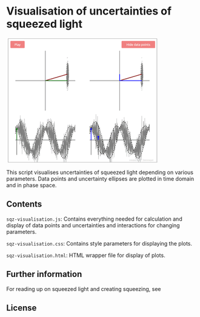 # Visualisation of uncertainties of squeezed light
![Example gif of plot area, changing squeezing angle](https://raw.githubusercontent.com/dstei/sqz-visualisation/master/example.gif?token=AJJ5HW3DYJBZVNRVLMHWAIS6DSSCM)

This script visualises uncertainties of squeezed light depending on various parameters. Data points and uncertainty ellipses are plotted in time domain and in phase space.
## Contents
`sqz-visualisation.js`: Contains everything needed for calculation and display of data points and uncertainties and interactions for changing parameters.

`sqz-visualisation.css`: Contains style parameters for displaying the plots.

`sqz-visualisation.html`: HTML wrapper file for display of plots.

## Further information
For reading up on squeezed light and creating squeezing, see 

## License

